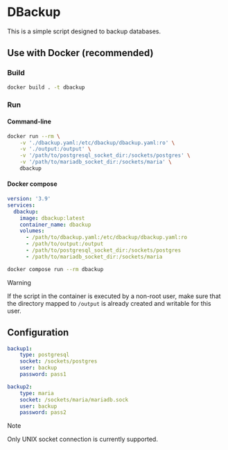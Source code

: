 
# DBackup

This is a simple script designed to backup databases.

## Use with Docker (recommended)

### Build

```bash
docker build . -t dbackup
```

### Run

#### Command-line

```bash
docker run --rm \
    -v './dbackup.yaml:/etc/dbackup/dbackup.yaml:ro' \
    -v './output:/output' \
    -v '/path/to/postgresql_socket_dir:/sockets/postgres' \
    -v '/path/to/mariadb_socket_dir:/sockets/maria' \
    dbackup
```

#### Docker compose

```yaml
version: '3.9'
services:
  dbackup:
    image: dbackup:latest
    container_name: dbackup
    volumes:
      - /path/to/dbackup.yaml:/etc/dbackup/dbackup.yaml:ro
      - /path/to/output:/output
      - /path/to/postgresql_socket_dir:/sockets/postgres
      - /path/to/mariadb_socket_dir:/sockets/maria
```

```bash
docker compose run --rm dbackup
```

> [!WARNING]
> If the script in the container is executed by a non-root user, make sure that the directory mapped to `/output` is already created and writable for this user.


## Configuration

```yaml
backup1:
    type: postgresql
    socket: /sockets/postgres
    user: backup
    password: pass1

backup2:
    type: maria
    socket: /sockets/maria/mariadb.sock
    user: backup
    password: pass2
```

> [!NOTE]
> Only UNIX socket connection is currently supported.
